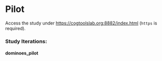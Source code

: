# Pilot
Access the study under https://cogtoolslab.org:8882/index.html (`https` is required).

### Study Iterations:
#### dominoes_pilot
